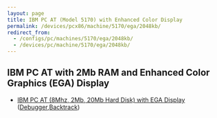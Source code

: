 ```yaml
---
layout: page
title: IBM PC AT (Model 5170) with Enhanced Color Display
permalink: /devices/pcx86/machine/5170/ega/2048kb/
redirect_from:
  - /configs/pc/machines/5170/ega/2048kb/
  - /devices/pc/machine/5170/ega/2048kb/
---
```


IBM PC AT with 2Mb RAM and Enhanced Color Graphics (EGA) Display
---

* [IBM PC AT (8Mhz, 2Mb, 20Mb Hard Disk) with EGA Display](/devices/pcx86/machine/5170/ega/2048kb/rev3/) ([Debugger](/devices/pcx86/machine/5170/ega/2048kb/rev3/debugger/),[Backtrack](/devices/pcx86/machine/5170/ega/2048kb/rev3/debugger/backtrack/))

